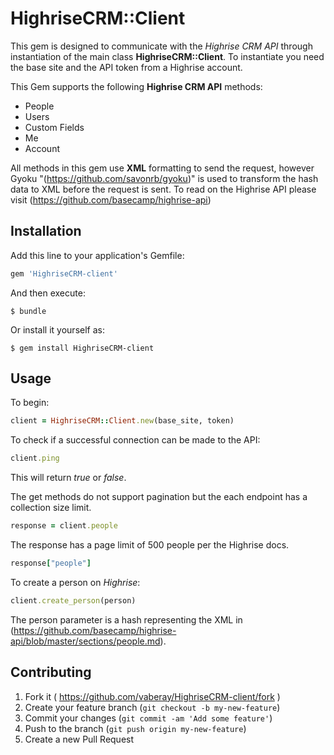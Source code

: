 # HighriseCRM::Client

This gem is designed to communicate with the *Highrise CRM API*
through instantiation of the main class **HighriseCRM::Client**.
To instantiate you need the base site and the API token from a Highrise account.

This Gem supports the following **Highrise CRM API** methods:

* People
* Users
* Custom Fields
* Me
* Account


All methods in this gem use **XML** formatting to send the request, however Gyoku "(https://github.com/savonrb/gyoku)" is used to transform the hash data to XML before the request is sent. To read on the Highrise API please visit (https://github.com/basecamp/highrise-api)

## Installation

Add this line to your application's Gemfile:

```ruby
gem 'HighriseCRM-client'
```

And then execute:

    $ bundle

Or install it yourself as:

    $ gem install HighriseCRM-client

## Usage

To begin:

```ruby
client = HighriseCRM::Client.new(base_site, token)
```
To check if a successful connection can be made to the API:

```ruby
client.ping
```
This will return *true* or *false*.

The get methods  do not support pagination but the each endpoint has a collection size limit.

```ruby
response = client.people
```
The response has a page limit of 500 people per the Highrise docs.
```ruby
response["people"]
```

To create a person on *Highrise*:
```ruby
client.create_person(person)
```
The person parameter is a hash representing the XML in (https://github.com/basecamp/highrise-api/blob/master/sections/people.md).


## Contributing

1. Fork it ( https://github.com/vaberay/HighriseCRM-client/fork )
2. Create your feature branch (`git checkout -b my-new-feature`)
3. Commit your changes (`git commit -am 'Add some feature'`)
4. Push to the branch (`git push origin my-new-feature`)
5. Create a new Pull Request
